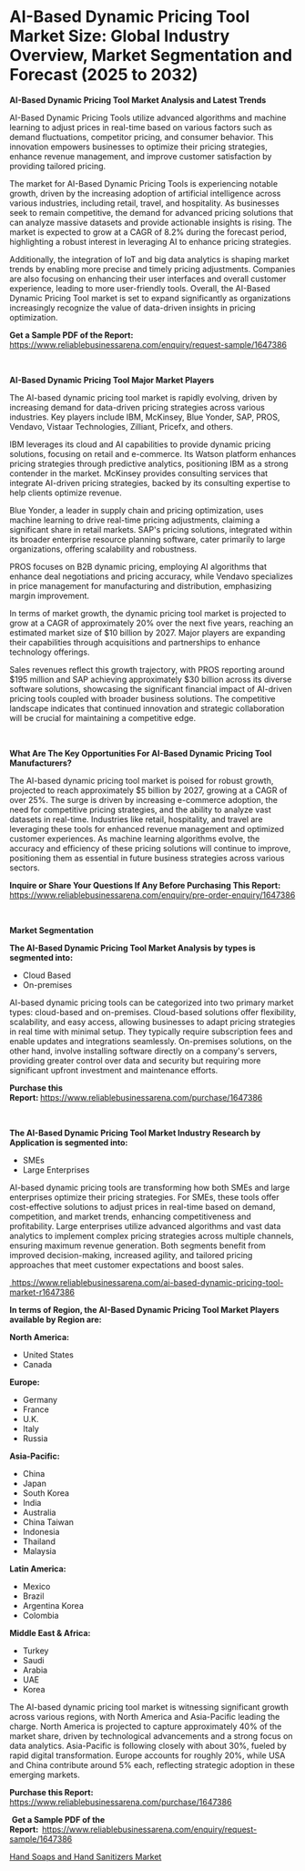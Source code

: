 <p><h1>AI-Based Dynamic Pricing Tool Market Size: Global Industry Overview, Market Segmentation and Forecast (2025 to 2032)</h1></p><p><strong>AI-Based Dynamic Pricing Tool Market Analysis and Latest Trends</strong></p>
<p><p>AI-Based Dynamic Pricing Tools utilize advanced algorithms and machine learning to adjust prices in real-time based on various factors such as demand fluctuations, competitor pricing, and consumer behavior. This innovation empowers businesses to optimize their pricing strategies, enhance revenue management, and improve customer satisfaction by providing tailored pricing.</p><p>The market for AI-Based Dynamic Pricing Tools is experiencing notable growth, driven by the increasing adoption of artificial intelligence across various industries, including retail, travel, and hospitality. As businesses seek to remain competitive, the demand for advanced pricing solutions that can analyze massive datasets and provide actionable insights is rising. The market is expected to grow at a CAGR of 8.2% during the forecast period, highlighting a robust interest in leveraging AI to enhance pricing strategies.</p><p>Additionally, the integration of IoT and big data analytics is shaping market trends by enabling more precise and timely pricing adjustments. Companies are also focusing on enhancing their user interfaces and overall customer experience, leading to more user-friendly tools. Overall, the AI-Based Dynamic Pricing Tool market is set to expand significantly as organizations increasingly recognize the value of data-driven insights in pricing optimization.</p></p>
<p><strong>Get a Sample PDF of the Report:&nbsp;</strong> <a href="https://www.reliablebusinessarena.com/enquiry/request-sample/1647386?utm_campaign=2566&utm_medium=2&utm_source=Github&utm_content=ia&utm_term=29032025&utm_id=ai-based-dynamic-pricing-tool">https://www.reliablebusinessarena.com/enquiry/request-sample/1647386</a></p>
<p>&nbsp;</p>
<p><strong>AI-Based Dynamic Pricing Tool Major Market Players</strong></p>
<p><p>The AI-based dynamic pricing tool market is rapidly evolving, driven by increasing demand for data-driven pricing strategies across various industries. Key players include IBM, McKinsey, Blue Yonder, SAP, PROS, Vendavo, Vistaar Technologies, Zilliant, Pricefx, and others. </p><p>IBM leverages its cloud and AI capabilities to provide dynamic pricing solutions, focusing on retail and e-commerce. Its Watson platform enhances pricing strategies through predictive analytics, positioning IBM as a strong contender in the market. McKinsey provides consulting services that integrate AI-driven pricing strategies, backed by its consulting expertise to help clients optimize revenue.</p><p>Blue Yonder, a leader in supply chain and pricing optimization, uses machine learning to drive real-time pricing adjustments, claiming a significant share in retail markets. SAP's pricing solutions, integrated within its broader enterprise resource planning software, cater primarily to large organizations, offering scalability and robustness.</p><p>PROS focuses on B2B dynamic pricing, employing AI algorithms that enhance deal negotiations and pricing accuracy, while Vendavo specializes in price management for manufacturing and distribution, emphasizing margin improvement.</p><p>In terms of market growth, the dynamic pricing tool market is projected to grow at a CAGR of approximately 20% over the next five years, reaching an estimated market size of $10 billion by 2027. Major players are expanding their capabilities through acquisitions and partnerships to enhance technology offerings. </p><p>Sales revenues reflect this growth trajectory, with PROS reporting around $195 million and SAP achieving approximately $30 billion across its diverse software solutions, showcasing the significant financial impact of AI-driven pricing tools coupled with broader business solutions. The competitive landscape indicates that continued innovation and strategic collaboration will be crucial for maintaining a competitive edge.</p></p>
<p>&nbsp;</p>
<p><strong>What Are The Key Opportunities For AI-Based Dynamic Pricing Tool Manufacturers?</strong></p>
<p><p>The AI-based dynamic pricing tool market is poised for robust growth, projected to reach approximately $5 billion by 2027, growing at a CAGR of over 25%. The surge is driven by increasing e-commerce adoption, the need for competitive pricing strategies, and the ability to analyze vast datasets in real-time. Industries like retail, hospitality, and travel are leveraging these tools for enhanced revenue management and optimized customer experiences. As machine learning algorithms evolve, the accuracy and efficiency of these pricing solutions will continue to improve, positioning them as essential in future business strategies across various sectors.</p></p>
<p><strong>Inquire or Share Your Questions If Any Before Purchasing This Report:</strong> <a href="https://www.reliablebusinessarena.com/enquiry/pre-order-enquiry/1647386?utm_campaign=2566&utm_medium=2&utm_source=Github&utm_content=ia&utm_term=29032025&utm_id=ai-based-dynamic-pricing-tool">https://www.reliablebusinessarena.com/enquiry/pre-order-enquiry/1647386</a></p>
<p>&nbsp;</p>
<p><strong>Market Segmentation</strong></p>
<p><strong>The AI-Based Dynamic Pricing Tool Market Analysis by types is segmented into:</strong></p>
<p><ul><li>Cloud Based</li><li>On-premises</li></ul></p>
<p><p>AI-based dynamic pricing tools can be categorized into two primary market types: cloud-based and on-premises. Cloud-based solutions offer flexibility, scalability, and easy access, allowing businesses to adapt pricing strategies in real time with minimal setup. They typically require subscription fees and enable updates and integrations seamlessly. On-premises solutions, on the other hand, involve installing software directly on a company's servers, providing greater control over data and security but requiring more significant upfront investment and maintenance efforts.</p></p>
<p><strong>Purchase this Report:&nbsp;</strong><a href="https://www.reliablebusinessarena.com/purchase/1647386?utm_campaign=2566&utm_medium=2&utm_source=Github&utm_content=ia&utm_term=29032025&utm_id=ai-based-dynamic-pricing-tool">https://www.reliablebusinessarena.com/purchase/1647386</a></p>
<p>&nbsp;</p>
<p><strong>The AI-Based Dynamic Pricing Tool Market Industry Research by Application is segmented into:</strong></p>
<p><ul><li>SMEs</li><li>Large Enterprises</li></ul></p>
<p><p>AI-based dynamic pricing tools are transforming how both SMEs and large enterprises optimize their pricing strategies. For SMEs, these tools offer cost-effective solutions to adjust prices in real-time based on demand, competition, and market trends, enhancing competitiveness and profitability. Large enterprises utilize advanced algorithms and vast data analytics to implement complex pricing strategies across multiple channels, ensuring maximum revenue generation. Both segments benefit from improved decision-making, increased agility, and tailored pricing approaches that meet customer expectations and boost sales.</p></p>
<p><a href="https://www.reliablebusinessarena.com/ai-based-dynamic-pricing-tool-market-r1647386?utm_campaign=2566&utm_medium=2&utm_source=Github&utm_content=ia&utm_term=29032025&utm_id=ai-based-dynamic-pricing-tool">&nbsp;https://www.reliablebusinessarena.com/ai-based-dynamic-pricing-tool-market-r1647386</a></p>
<p><strong>In terms of Region, the AI-Based Dynamic Pricing Tool Market Players available by Region are:</strong></p>
<p>
    <p> <strong> North America: </strong>
        <ul>
            <li>United States</li>
            <li>Canada</li>
        </ul>
        </p> 
    <p> <strong> Europe: </strong>
        <ul>
            <li>Germany</li>
            <li>France</li>
            <li>U.K.</li>
            <li>Italy</li>
            <li>Russia</li>
        </ul>
        </p> 
    <p> <strong> Asia-Pacific: </strong>
        <ul>
            <li>China</li>
            <li>Japan</li>
            <li>South Korea</li>
            <li>India</li>
            <li>Australia</li>
            <li>China Taiwan</li>
            <li>Indonesia</li>
            <li>Thailand</li>
            <li>Malaysia</li>
        </ul>
        </p> 
    <p> <strong> Latin America: </strong>
        <ul>
            <li>Mexico</li>
            <li>Brazil</li>
            <li>Argentina Korea</li>
            <li>Colombia</li>
        </ul>
        </p> 
    <p> <strong> Middle East & Africa: </strong>
        <ul>
            <li>Turkey</li>
            <li>Saudi</li>
            <li>Arabia</li>
            <li>UAE</li>
            <li>Korea</li>
        </ul>
    </p>
    </p>
<p><p>The AI-based dynamic pricing tool market is witnessing significant growth across various regions, with North America and Asia-Pacific leading the charge. North America is projected to capture approximately 40% of the market share, driven by technological advancements and a strong focus on data analytics. Asia-Pacific is following closely with about 30%, fueled by rapid digital transformation. Europe accounts for roughly 20%, while USA and China contribute around 5% each, reflecting strategic adoption in these emerging markets.</p></p>
<p><strong>Purchase this Report: </strong><a href="https://www.reliablebusinessarena.com/purchase/1647386?utm_campaign=2566&utm_medium=2&utm_source=Github&utm_content=ia&utm_term=29032025&utm_id=ai-based-dynamic-pricing-tool">https://www.reliablebusinessarena.com/purchase/1647386</a></p>
<p>&nbsp;<strong>Get a Sample PDF of the Report:&nbsp;&nbsp;</strong><a href="https://www.reliablebusinessarena.com/enquiry/request-sample/1647386?utm_campaign=2566&utm_medium=2&utm_source=Github&utm_content=ia&utm_term=29032025&utm_id=ai-based-dynamic-pricing-tool">https://www.reliablebusinessarena.com/enquiry/request-sample/1647386</a></p>
<p><strong></strong></p>
<p><p><a href="https://github.com/boitafbg/Market-Research-Report-List-1/blob/main/hand-soaps-and-hand-sanitizers-market.md?utm_campaign=2566&utm_medium=2&utm_source=Github&utm_content=ia&utm_term=29032025&utm_id=ai-based-dynamic-pricing-tool">Hand Soaps and Hand Sanitizers Market</a></p></p>